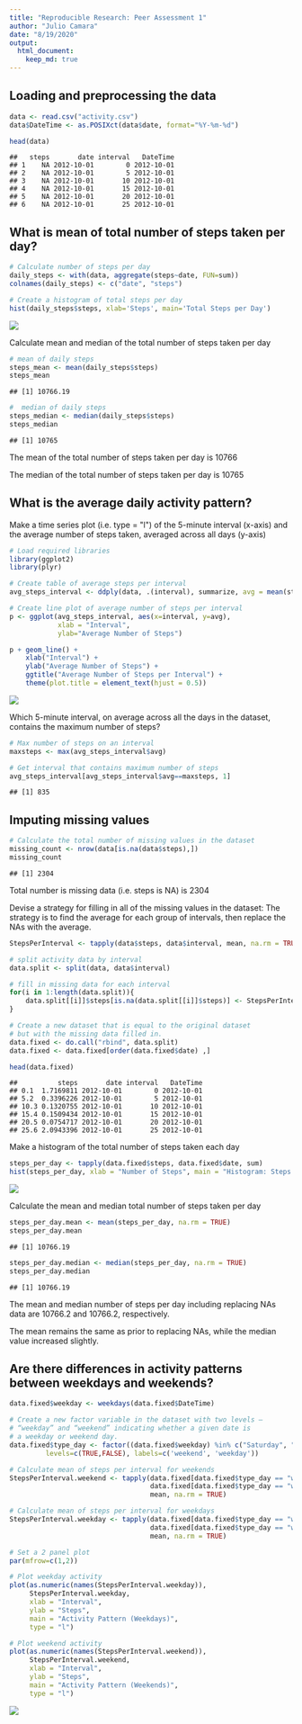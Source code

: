 ```yaml
---
title: "Reproducible Research: Peer Assessment 1"
author: "Julio Camara"
date: "8/19/2020"
output: 
  html_document:
    keep_md: true
---
```



## Loading and preprocessing the data


```r
data <- read.csv("activity.csv")
data$DateTime <- as.POSIXct(data$date, format="%Y-%m-%d")

head(data)
```

```
##   steps       date interval   DateTime
## 1    NA 2012-10-01        0 2012-10-01
## 2    NA 2012-10-01        5 2012-10-01
## 3    NA 2012-10-01       10 2012-10-01
## 4    NA 2012-10-01       15 2012-10-01
## 5    NA 2012-10-01       20 2012-10-01
## 6    NA 2012-10-01       25 2012-10-01
```

## What is mean of total number of steps taken per day?


```r
# Calculate number of steps per day
daily_steps <- with(data, aggregate(steps~date, FUN=sum))
colnames(daily_steps) <- c("date", "steps")

# Create a histogram of total steps per day
hist(daily_steps$steps, xlab='Steps', main='Total Steps per Day')
```

![](PA1_template_files/figure-html/fig1-1.png)<!-- -->

Calculate mean and median of the total number of steps taken per day

```r
# mean of daily steps
steps_mean <- mean(daily_steps$steps)
steps_mean
```

```
## [1] 10766.19
```

```r
#  median of daily steps
steps_median <- median(daily_steps$steps)
steps_median
```

```
## [1] 10765
```

The mean of the total number of steps taken per day is 10766 


The median of the total number of steps taken per day is 10765

## What is the average daily activity pattern?

Make a time series plot (i.e. type = "l") of the 5-minute interval (x-axis) and the average number of steps taken, averaged across all days (y-axis)


```r
# Load required libraries
library(ggplot2)
library(plyr)

# Create table of average steps per interval
avg_steps_interval <- ddply(data, .(interval), summarize, avg = mean(steps, na.rm=TRUE))

# Create line plot of average number of steps per interval
p <- ggplot(avg_steps_interval, aes(x=interval, y=avg), 
            xlab = "Interval", 
            ylab="Average Number of Steps")

p + geom_line() +
    xlab("Interval") +
    ylab("Average Number of Steps") +
    ggtitle("Average Number of Steps per Interval") + 
    theme(plot.title = element_text(hjust = 0.5))
```

![](PA1_template_files/figure-html/fig2-1.png)<!-- -->

Which 5-minute interval, on average across all the days in the dataset, contains the maximum number of steps?


```r
# Max number of steps on an interval
maxsteps <- max(avg_steps_interval$avg)

# Get interval that contains maximum number of steps
avg_steps_interval[avg_steps_interval$avg==maxsteps, 1]
```

```
## [1] 835
```

## Imputing missing values


```r
# Calculate the total number of missing values in the dataset
missing_count <- nrow(data[is.na(data$steps),])
missing_count
```

```
## [1] 2304
```

Total number is missing data (i.e. steps is NA) is 2304 


Devise a strategy for filling in all of the missing values in the dataset:
The strategy is to find the average for each group of intervals, then replace
the NAs with the average.


```r
StepsPerInterval <- tapply(data$steps, data$interval, mean, na.rm = TRUE)

# split activity data by interval
data.split <- split(data, data$interval)

# fill in missing data for each interval
for(i in 1:length(data.split)){
    data.split[[i]]$steps[is.na(data.split[[i]]$steps)] <- StepsPerInterval[i]
}

# Create a new dataset that is equal to the original dataset 
# but with the missing data filled in.
data.fixed <- do.call("rbind", data.split)
data.fixed <- data.fixed[order(data.fixed$date) ,]

head(data.fixed)
```

```
##          steps       date interval   DateTime
## 0.1  1.7169811 2012-10-01        0 2012-10-01
## 5.2  0.3396226 2012-10-01        5 2012-10-01
## 10.3 0.1320755 2012-10-01       10 2012-10-01
## 15.4 0.1509434 2012-10-01       15 2012-10-01
## 20.5 0.0754717 2012-10-01       20 2012-10-01
## 25.6 2.0943396 2012-10-01       25 2012-10-01
```
Make a histogram of the total number of steps taken each day  


```r
steps_per_day <- tapply(data.fixed$steps, data.fixed$date, sum)
hist(steps_per_day, xlab = "Number of Steps", main = "Histogram: Steps per Day (fixed data)")
```

![](PA1_template_files/figure-html/fig3-1.png)<!-- -->

Calculate the mean and median total number of steps taken per day


```r
steps_per_day.mean <- mean(steps_per_day, na.rm = TRUE)
steps_per_day.mean
```

```
## [1] 10766.19
```

```r
steps_per_day.median <- median(steps_per_day, na.rm = TRUE)
steps_per_day.median
```

```
## [1] 10766.19
```
The mean and median number of steps per day including replacing NAs data are 
10766.2 and 
10766.2, respectively. 

The mean remains the same as prior to replacing NAs, while the median value 
increased slightly.

## Are there differences in activity patterns between weekdays and weekends?


```r
data.fixed$weekday <- weekdays(data.fixed$DateTime) 

# Create a new factor variable in the dataset with two levels – 
# “weekday” and “weekend” indicating whether a given date is 
# a weekday or weekend day.
data.fixed$type_day <- factor((data.fixed$weekday) %in% c("Saturday", "Sunday"), 
         levels=c(TRUE,FALSE), labels=c('weekend', 'weekday')) 

# Calculate mean of steps per interval for weekends
StepsPerInterval.weekend <- tapply(data.fixed[data.fixed$type_day == "weekend" ,]$steps, 
                                   data.fixed[data.fixed$type_day == "weekend" ,]$interval, 
                                   mean, na.rm = TRUE)

# Calculate mean of steps per interval for weekdays
StepsPerInterval.weekday <- tapply(data.fixed[data.fixed$type_day == "weekday" ,]$steps, 
                                   data.fixed[data.fixed$type_day == "weekday" ,]$interval, 
                                   mean, na.rm = TRUE)

# Set a 2 panel plot
par(mfrow=c(1,2))

# Plot weekday activity
plot(as.numeric(names(StepsPerInterval.weekday)), 
     StepsPerInterval.weekday, 
     xlab = "Interval", 
     ylab = "Steps", 
     main = "Activity Pattern (Weekdays)", 
     type = "l")

# Plot weekend activity
plot(as.numeric(names(StepsPerInterval.weekend)), 
     StepsPerInterval.weekend, 
     xlab = "Interval", 
     ylab = "Steps", 
     main = "Activity Pattern (Weekends)", 
     type = "l")
```

![](PA1_template_files/figure-html/fig4-1.png)<!-- -->
